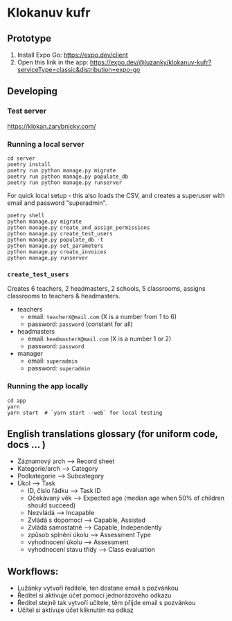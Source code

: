 # Klokanuv kufr

## Prototype
1. Install Expo Go: <https://expo.dev/client>
2. Open this link in the app: <https://expo.dev/@luzanky/klokanuv-kufr?serviceType=classic&distribution=expo-go>

## Developing

### Test server
<https://klokan.zarybnicky.com/>

### Running a local server
```
cd server
poetry install
poetry run python manage.py migrate
poetry run python manage.py populate_db
poetry run python manage.py runserver
```

For quick local setup - this also loads the CSV, and creates a superuser with
email and password "superadmin".

```
poetry shell
python manage.py migrate
python manage.py create_and_assign_permissions
python manage.py create_test_users
python manage.py populate_db -t
python manage.py set_parameters
python manage.py create_invoices
python manage.py runserver
```

### `create_test_users`
Creates 6 teachers, 2 headmasters, 2 schools, 5 classrooms, assigns classrooms
to teachers & headmasters.

- teachers
  - email: `teacherX@mail.com` (X is a number from 1 to 6)
  - password: `password` (constant for all)
- headmasters
  - email: `headmasterX@mail.com` (X is a number 1 or 2)
  - password: `password`
- manager
  - email: `superadmin`
  - password: `superadmin`

### Running the app locally
```
cd app
yarn
yarn start  # `yarn start --web` for local testing
```

## English translations glossary (for uniform code, docs ... )
- Záznamový arch --> Record sheet
- Kategorie/arch --> Category
- Podkategorie --> Subcategory
- Úkol --> Task
  - ID, číslo řádku --> Task ID
  - Očekávaný věk --> Expected age (median age when 50% of children should succeed)
  - Nezvládá --> Incapable
  - Zvládá s dopomocí --> Capable, Assisted
  - Zvládá samostatně --> Capable, Independently
  - způsob splnění úkolu --> Assessment Type
  - vyhodnocení úkolu --> Assessment
  - vyhodnocení stavu třídy --> Class evaluation

## Workflows:
- Lužánky vytvoří ředitele, ten dostane email s pozvánkou
- Ředitel si aktivuje účet pomocí jednorázového odkazu
- Ředitel stejně tak vytvoří učitele, těm přijde email s pozvánkou
- Učitel si aktivuje účet kliknutím na odkaz
